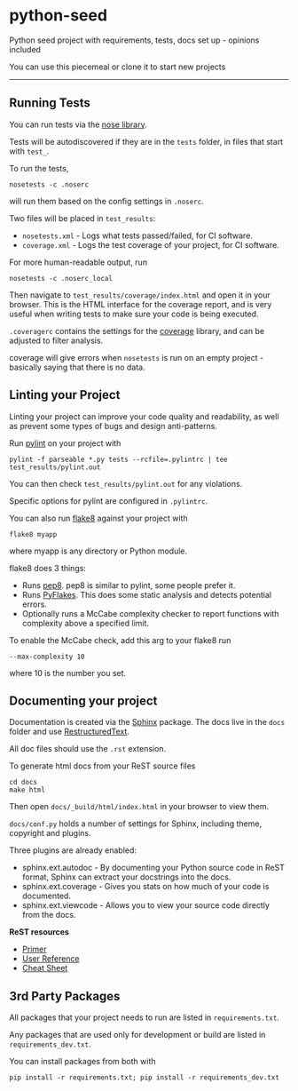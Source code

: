 python-seed
===========

Python seed project with requirements, tests, docs set up - opinions included

You can use this piecemeal or clone it to start new projects

---

Running Tests
-------------

You can run tests via the [nose library](https://pypi.python.org/pypi/nose).

Tests will be autodiscovered if they are in the `tests` folder, in files that start with `test_`.

To run the tests,

    nosetests -c .noserc

will run them based on the config settings in `.noserc`.

Two files will be placed in `test_results`:

* `nosetests.xml` - Logs what tests passed/failed, for CI software.
* `coverage.xml` - Logs the test coverage of your project, for CI software.

For more human-readable output, run

    nosetests -c .noserc_local

Then navigate to `test_results/coverage/index.html` and open it in your browser. This is the HTML interface for the
coverage report, and is very useful when writing tests to make sure your code is being executed.

`.coveragerc` contains the settings for the [coverage](https://pypi.python.org/pypi/coverage) library, and can be adjusted to filter analysis.

coverage will give errors when `nosetests` is run on an empty project - basically saying that there is no data.

Linting your Project
--------------------

Linting your project can improve your code quality and readability, as well as prevent some types of bugs and design anti-patterns.

Run [pylint](https://pypi.python.org/pypi/pylint) on your project with

	pylint -f parseable *.py tests --rcfile=.pylintrc | tee test_results/pylint.out
	
You can then check `test_results/pylint.out` for any violations.

Specific options for pylint are configured in `.pylintrc`.

You can also run [flake8](https://pypi.python.org/pypi/flake8) against your project with

	flake8 myapp
	
where myapp is any directory or Python module.

flake8 does 3 things: 

* Runs [pep8](https://pypi.python.org/pypi/pep8). pep8 is similar to pylint, some people prefer it.
* Runs [PyFlakes](https://pypi.python.org/pypi/pyflakes). This does some static analysis and detects potential errors.
* Optionally runs a McCabe complexity checker to report functions with complexity above a specified limit.

To enable the McCabe check, add this arg to your flake8 run

	--max-complexity 10
	
where 10 is the number you set.

Documenting your project
------------------------

Documentation is created via the [Sphinx](https://pypi.python.org/pypi/Sphinx) package. The docs live in the `docs` folder and use [RestructuredText](http://docutils.sourceforge.net/rst.html).

All doc files should use the `.rst` extension.

To generate html docs from your ReST source files

	cd docs
	make html
	
Then open `docs/_build/html/index.html` in your browser to view them.

`docs/conf.py` holds a number of settings for Sphinx, including theme, copyright and plugins.

Three plugins are already enabled:

* sphinx.ext.autodoc - By documenting your Python source code in ReST format, Sphinx can extract your docstrings into the docs.
* sphinx.ext.coverage - Gives you stats on how much of your code is documented.
* sphinx.ext.viewcode - Allows you to view your source code directly from the docs.

**ReST resources**

* [Primer](http://docutils.sourceforge.net/docs/user/rst/quickstart.html)
* [User Reference](http://docutils.sourceforge.net/docs/user/rst/quickref.html)
* [Cheat Sheet](http://docutils.sourceforge.net/docs/user/rst/cheatsheet.txt)

3rd Party Packages
------------------

All packages that your project needs to run are listed in `requirements.txt`.

Any packages that are used only for development or build are listed in `requirements_dev.txt`.

You can install packages from both with

	pip install -r requirements.txt; pip install -r requirements_dev.txt